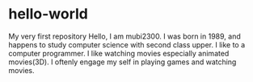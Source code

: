 # hello-world
My very first repository
Hello, I am mubi2300.
I was born in 1989,
and happens to study computer science with second class upper.
I like to a computer programmer.
I like watching movies especially animated movies(3D).
I oftenly engage my self in playing games and watching movies.
